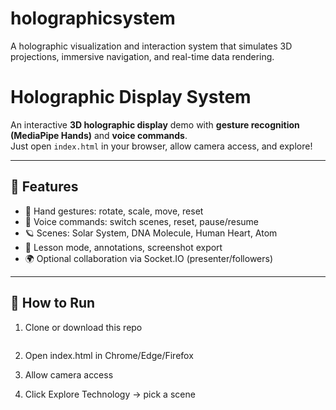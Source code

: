 # holographicsystem
A holographic visualization and interaction system that simulates 3D projections, immersive navigation, and real-time data rendering.

# Holographic Display System

An interactive **3D holographic display** demo with **gesture recognition (MediaPipe Hands)** and **voice commands**.  
Just open `index.html` in your browser, allow camera access, and explore!

---

## 🚀 Features
- 👋 Hand gestures: rotate, scale, move, reset  
- 🎤 Voice commands: switch scenes, reset, pause/resume  
- 🪐 Scenes: Solar System, DNA Molecule, Human Heart, Atom  
- 🎥 Lesson mode, annotations, screenshot export  
- 🌍 Optional collaboration via Socket.IO (presenter/followers)

---

## 🔧 How to Run
1. Clone or download this repo  
   ```bash
   
2. Open index.html in Chrome/Edge/Firefox

3. Allow camera access

4. Click Explore Technology → pick a scene
